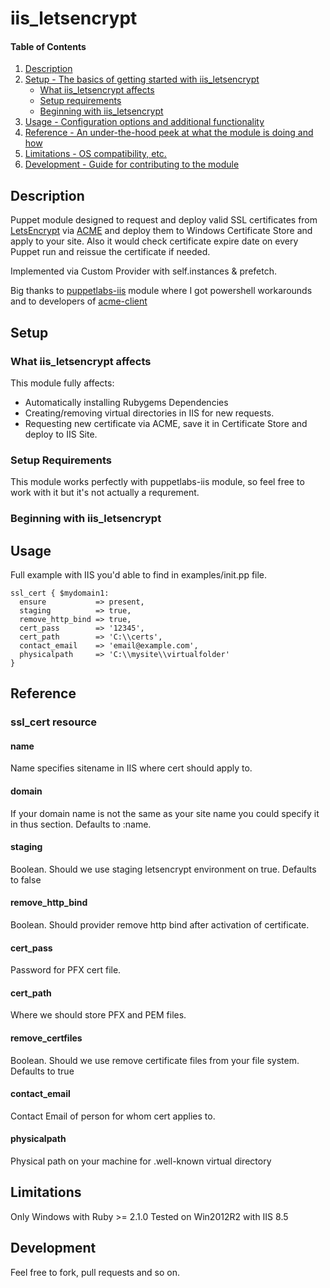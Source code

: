 
# iis_letsencrypt
#### Table of Contents

1. [Description](#description)
2. [Setup - The basics of getting started with iis_letsencrypt](#setup)
    * [What iis_letsencrypt affects](#what-iis_letsencrypt-affects)
    * [Setup requirements](#setup-requirements)
    * [Beginning with iis_letsencrypt](#beginning-with-iis_letsencrypt)
3. [Usage - Configuration options and additional functionality](#usage)
4. [Reference - An under-the-hood peek at what the module is doing and how](#reference)
5. [Limitations - OS compatibility, etc.](#limitations)
6. [Development - Guide for contributing to the module](#development)

## Description
Puppet module designed to request and deploy valid SSL certificates from [LetsEncrypt](https://letsencrypt.org/) via [ACME](https://acme-v01.api.letsencrypt.org/) and deploy them to Windows Certificate Store and apply to your site.
Also it would check certificate expire date on every Puppet run and reissue the certificate if needed.

Implemented via Custom Provider with self.instances & prefetch.

Big thanks to [puppetlabs-iis](https://forge.puppet.com/puppetlabs/iis) module where I got powershell workarounds and to developers of [acme-client](https://github.com/unixcharles/acme-client)
## Setup

### What iis_letsencrypt affects
This module fully affects:
* Automatically installing Rubygems Dependencies
* Creating/removing virtual directories in IIS for new requests.
* Requesting new certificate via ACME, save it in Certificate Store and deploy to IIS Site.

### Setup Requirements

This module works perfectly with puppetlabs-iis module, so feel free to work with it but it's not actually a requrement.

### Beginning with iis_letsencrypt  
## Usage

Full example with IIS you'd able to find in examples/init.pp file.
```
ssl_cert { $mydomain1:
  ensure           => present,
  staging          => true,
  remove_http_bind => true,
  cert_pass        => '12345',
  cert_path        => 'C:\\certs',
  contact_email    => 'email@example.com',
  physicalpath     => 'C:\\mysite\\virtualfolder'
}
```
## Reference

### ssl_cert resource
#### name
Name specifies sitename in IIS where cert should apply to.
#### domain
If your domain name is not the same as your site name you could specify it in thus section. Defaults to :name.
#### staging
Boolean. Should we use staging letsencrypt environment on true. Defaults to false
#### remove_http_bind
Boolean. Should provider remove http bind after activation of certificate.
#### cert_pass
Password for PFX cert file.
#### cert_path
Where we should store PFX and PEM files.
#### remove_certfiles
Boolean. Should we use remove certificate files from your file system. Defaults to true
#### contact_email
Contact Email of person for whom cert applies to.
#### physicalpath
Physical path on your machine for .well-known virtual directory

## Limitations

Only Windows with Ruby >= 2.1.0
Tested on Win2012R2 with IIS 8.5

## Development
Feel free to fork, pull requests and so on.
